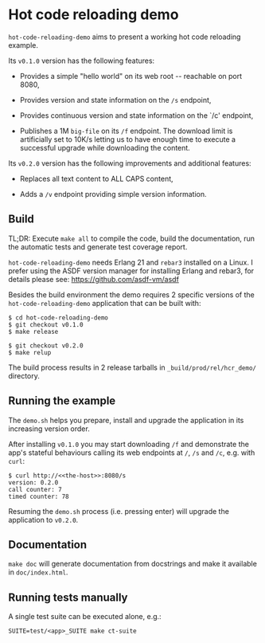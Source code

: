 # Hot code reloading demo

`hot-code-reloading-demo` aims to present a working hot code reloading example.

Its `v0.1.0` version has the following features:

* Provides a simple "hello world" on its web root -- reachable on port 8080,

* Provides version and state information on the `/s` endpoint,

* Provides continuous version and state information on the `/c' endpoint,

* Publishes a 1M `big-file` on its `/f` endpoint.  The download limit is
  artificially set to 10K/s letting us to have enough time to execute a
  successful upgrade while downloading the content.

Its `v0.2.0` version has the following improvements and additional features:

* Replaces all text content to ALL CAPS content,

* Adds a `/v` endpoint providing simple version information.

## Build

TL;DR: Execute `make all` to compile the code, build the documentation, run the
automatic tests and generate test coverage report.

`hot-code-reloading-demo` needs Erlang 21 and `rebar3` installed on a Linux.  I
prefer using the ASDF version manager for installing Erlang and rebar3, for
details please see: https://github.com/asdf-vm/asdf

Besides the build environment the demo requires 2 specific versions of the
`hot-code-reloading-demo` application that can be built with:

    $ cd hot-code-reloading-demo
    $ git checkout v0.1.0
    $ make release

    $ git checkout v0.2.0
    $ make relup

The build process results in 2 release tarballs in `_build/prod/rel/hcr_demo/`
directory.

## Running the example

The `demo.sh` helps you prepare, install and upgrade the application in its
increasing version order.

After installing `v0.1.0` you may start downloading `/f` and demonstrate the
app's stateful behaviours calling its web endpoints at `/`, `/s` and `/c`, e.g.
with `curl`:

    $ curl http://<<the-host>>:8080/s
    version: 0.2.0
    call counter: 7
    timed counter: 78

Resuming the `demo.sh` process (i.e. pressing enter) will upgrade the
application to `v0.2.0`.

## Documentation

`make doc` will generate documentation from docstrings and make it
available in `doc/index.html`.

## Running tests manually

A single test suite can be executed alone, e.g.:

    SUITE=test/<app>_SUITE make ct-suite
